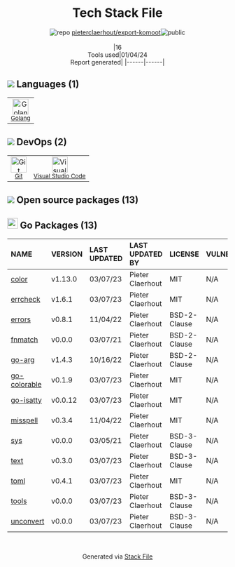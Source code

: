 <!--
&lt;--- Readme.md Snippet without images Start ---&gt;
## Tech Stack
pieterclaerhout/export-komoot is built on the following main stack:

- [Golang](http://golang.org/) – Languages
- [Visual Studio Code](https://code.visualstudio.com/) – Text Editor

Full tech stack [here](/techstack.md)

&lt;--- Readme.md Snippet without images End ---&gt;

&lt;--- Readme.md Snippet with images Start ---&gt;
## Tech Stack
pieterclaerhout/export-komoot is built on the following main stack:

- <img width='25' height='25' src='https://img.stackshare.io/service/1005/O6AczwfV_400x400.png' alt='Golang'/> [Golang](http://golang.org/) – Languages
- <img width='25' height='25' src='https://img.stackshare.io/service/4202/Visual_Studio_Code_logo.png' alt='Visual Studio Code'/> [Visual Studio Code](https://code.visualstudio.com/) – Text Editor

Full tech stack [here](/techstack.md)

&lt;--- Readme.md Snippet with images End ---&gt;
-->
<div align="center">

# Tech Stack File
![](https://img.stackshare.io/repo.svg "repo") [pieterclaerhout/export-komoot](https://github.com/pieterclaerhout/export-komoot)![](https://img.stackshare.io/public_badge.svg "public")
<br/><br/>
|16<br/>Tools used|01/04/24 <br/>Report generated|
|------|------|
</div>

## <img src='https://img.stackshare.io/languages.svg'/> Languages (1)
<table><tr>
  <td align='center'>
  <img width='36' height='36' src='https://img.stackshare.io/service/1005/O6AczwfV_400x400.png' alt='Golang'>
  <br>
  <sub><a href="http://golang.org/">Golang</a></sub>
  <br>
  <sub></sub>
</td>

</tr>
</table>

## <img src='https://img.stackshare.io/devops.svg'/> DevOps (2)
<table><tr>
  <td align='center'>
  <img width='36' height='36' src='https://img.stackshare.io/service/1046/git.png' alt='Git'>
  <br>
  <sub><a href="http://git-scm.com/">Git</a></sub>
  <br>
  <sub></sub>
</td>

<td align='center'>
  <img width='36' height='36' src='https://img.stackshare.io/service/4202/Visual_Studio_Code_logo.png' alt='Visual Studio Code'>
  <br>
  <sub><a href="https://code.visualstudio.com/">Visual Studio Code</a></sub>
  <br>
  <sub></sub>
</td>

</tr>
</table>


## <img src='https://img.stackshare.io/group.svg' /> Open source packages (13)</h2>

## <img width='24' height='24' src='https://img.stackshare.io/service/21112/default_1346bbda8fe03e4dce5601323a3ca47a10c1ae36.png'/> Go Packages (13)

|NAME|VERSION|LAST UPDATED|LAST UPDATED BY|LICENSE|VULNERABILITIES|
|:------|:------|:------|:------|:------|:------|
|[color](https://pkg.go.dev/github.com/fatih/color)|v1.13.0|03/07/23|Pieter Claerhout |MIT|N/A|
|[errcheck](https://pkg.go.dev/github.com/kisielk/errcheck)|v1.6.1|03/07/23|Pieter Claerhout |MIT|N/A|
|[errors](https://pkg.go.dev/github.com/pkg/errors)|v0.8.1|11/04/22|Pieter Claerhout |BSD-2-Clause|N/A|
|[fnmatch](https://pkg.go.dev/github.com/danwakefield/fnmatch)|v0.0.0|03/07/21|Pieter Claerhout |BSD-2-Clause|N/A|
|[go-arg](https://pkg.go.dev/github.com/alexflint/go-arg)|v1.4.3|10/16/22|Pieter Claerhout |BSD-2-Clause|N/A|
|[go-colorable](https://pkg.go.dev/github.com/mattn/go-colorable)|v0.1.9|03/07/23|Pieter Claerhout |MIT|N/A|
|[go-isatty](https://pkg.go.dev/github.com/mattn/go-isatty)|v0.0.12|03/07/23|Pieter Claerhout |MIT|N/A|
|[misspell](https://pkg.go.dev/github.com/client9/misspell)|v0.3.4|11/04/22|Pieter Claerhout |MIT|N/A|
|[sys](https://pkg.go.dev/golang.org/x/sys)|v0.0.0|03/05/21|Pieter Claerhout |BSD-3-Clause|N/A|
|[text](https://pkg.go.dev/golang.org/x/text)|v0.3.0|03/07/23|Pieter Claerhout |BSD-3-Clause|N/A|
|[toml](https://pkg.go.dev/github.com/BurntSushi/toml)|v0.4.1|03/07/23|Pieter Claerhout |MIT|N/A|
|[tools](https://pkg.go.dev/golang.org/x/tools)|v0.0.0|03/07/23|Pieter Claerhout |BSD-3-Clause|N/A|
|[unconvert](https://pkg.go.dev/github.com/mdempsky/unconvert)|v0.0.0|03/07/23|Pieter Claerhout |BSD-3-Clause|N/A|

<br/>
<div align='center'>

Generated via [Stack File](https://github.com/marketplace/stack-file)
